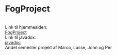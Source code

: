 # FogProject
<br>Link til hjemmesiden:<br>
<a href="http://207.154.197.253:8080/FogProject/">FogProject</a>
<br>Link til javadox:<bt>
<br><a href="https://cph-jh331.github.io/FogProject/">javadoc</a>
<br>Andet semester projekt af Marco, Lasse, John og Per
